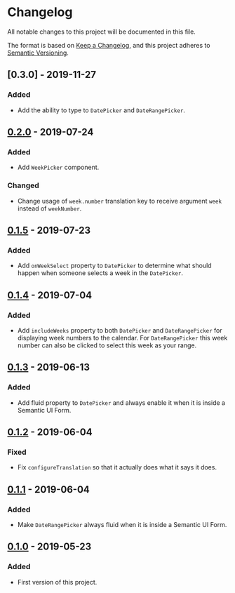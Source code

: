# Changelog
All notable changes to this project will be documented in this file.

The format is based on [Keep a Changelog](https://keepachangelog.com/en/1.0.0/),
and this project adheres to [Semantic Versioning](https://semver.org/spec/v2.0.0.html).

## [0.3.0] - 2019-11-27
### Added
- Add the ability to type to `DatePicker` and `DateRangePicker`.

## [0.2.0] - 2019-07-24
### Added
- Add `WeekPicker` component.
### Changed
- Change usage of `week.number` translation key to receive argument `week`
instead of `weekNumber`.

## [0.1.5] - 2019-07-23
### Added
- Add `onWeekSelect` property to `DatePicker` to determine what should happen
when someone selects a week in the `DatePicker`.

## [0.1.4] - 2019-07-04
### Added
- Add `includeWeeks` property to both `DatePicker` and `DateRangePicker` for
displaying week numbers to the calendar. For `DateRangePicker` this week number
can also be clicked to select this week as your range.

## [0.1.3] - 2019-06-13
### Added
- Add fluid property to `DatePicker` and always enable it when it is inside a
Semantic UI Form.

## [0.1.2] - 2019-06-04
### Fixed
- Fix `configureTranslation` so that it actually does what it says it does.

## [0.1.1] - 2019-06-04
### Added
- Make `DateRangePicker` always fluid when it is inside a Semantic UI Form.

## [0.1.0] - 2019-05-23
### Added
- First version of this project.

[0.2.0]: https://github.com/CodeYellowBV/daycy/releases/tag/0.2.0
[0.1.5]: https://github.com/CodeYellowBV/daycy/releases/tag/0.1.5
[0.1.4]: https://github.com/CodeYellowBV/daycy/releases/tag/0.1.4
[0.1.3]: https://github.com/CodeYellowBV/daycy/releases/tag/0.1.3
[0.1.2]: https://github.com/CodeYellowBV/daycy/releases/tag/0.1.2
[0.1.1]: https://github.com/CodeYellowBV/daycy/releases/tag/0.1.1
[0.1.0]: https://github.com/CodeYellowBV/daycy/releases/tag/0.1.0

